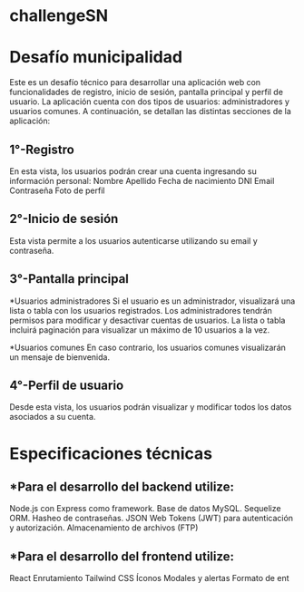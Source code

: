 # challengeSN
# Desafío municipalidad

Este es un desafío técnico para desarrollar una aplicación web con funcionalidades de registro, inicio de sesión, pantalla principal y perfil de usuario. La aplicación cuenta con dos tipos de usuarios: administradores y usuarios comunes. A continuación, se detallan las distintas secciones de la aplicación:

## 1°-Registro
En esta vista, los usuarios podrán crear una cuenta ingresando su información personal:
Nombre
Apellido
Fecha de nacimiento
DNI
Email
Contraseña
Foto de perfil

## 2°-Inicio de sesión
Esta vista permite a los usuarios autenticarse utilizando su email y contraseña.

## 3°-Pantalla principal
*Usuarios administradores
Si el usuario es un administrador, visualizará una lista o tabla con los usuarios registrados. Los administradores tendrán permisos para modificar y desactivar cuentas de usuarios. La lista o tabla incluirá paginación para visualizar un máximo de 10 usuarios a la vez.

*Usuarios comunes
En caso contrario, los usuarios comunes visualizarán un mensaje de bienvenida.

## 4°-Perfil de usuario
Desde esta vista, los usuarios podrán visualizar y modificar todos los datos asociados a su cuenta.

# Especificaciones técnicas

## *Para el desarrollo del backend utilize:
Node.js con Express como framework.
Base de datos MySQL.
Sequelize ORM.
Hasheo de contraseñas.
JSON Web Tokens (JWT) para autenticación y autorización.
Almacenamiento de archivos (FTP)

## *Para el desarrollo del frontend utilize:
React
Enrutamiento
Tailwind CSS
Íconos
Modales y alertas
Formato de ent
